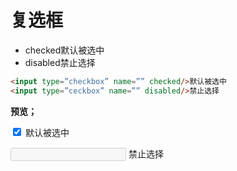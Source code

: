 # 复选框

- checked默认被选中
- disabled禁止选择

```html
<input type=”checkbox” name=”” checked/>默认被选中
<input type=”ceckbox” name=”” disabled/>禁止选择
```



**预览；**

<input type="checkbox" name="" checked/> 默认被选中

<input type="ceckbox" name="" disabled/> 禁止选择

